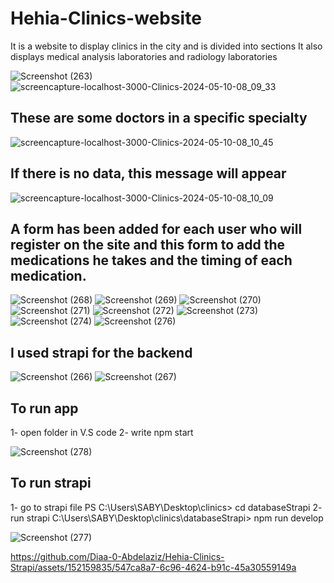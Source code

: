 # Hehia-Clinics-website
It is a website to display clinics in the city and is divided into sections
It also displays medical analysis laboratories and radiology laboratories


![Screenshot (263)](https://github.com/Diaa-0-Abdelaziz/Hehia-Clinics-Strapi/assets/152159835/e8756376-09dd-4142-886f-572e23acd429)
![screencapture-localhost-3000-Clinics-2024-05-10-08_09_33](https://github.com/Diaa-0-Abdelaziz/Hehia-Clinics-Strapi/assets/152159835/398c614a-bb47-4466-901f-3d5c2a294d4d)
## These are some doctors in a specific specialty
![screencapture-localhost-3000-Clinics-2024-05-10-08_10_45](https://github.com/Diaa-0-Abdelaziz/Hehia-Clinics-Strapi/assets/152159835/0dfd969b-1529-4a4e-a1e5-ca14454f775f)
## If there is no data, this message will appear
![screencapture-localhost-3000-Clinics-2024-05-10-08_10_09](https://github.com/Diaa-0-Abdelaziz/Hehia-Clinics-Strapi/assets/152159835/470a9ba5-f39a-4503-9364-17642bc4d973)
## A form has been added for each user who will register on the site and this form to add the medications he takes and the timing of each medication.
![Screenshot (268)](https://github.com/Diaa-0-Abdelaziz/Hehia-Clinics-Strapi/assets/152159835/48979076-b914-4064-9deb-82569a0da1dd)
![Screenshot (269)](https://github.com/Diaa-0-Abdelaziz/Hehia-Clinics-Strapi/assets/152159835/baa6335c-bf0b-49ed-a365-e3b04f5e0672)
![Screenshot (270)](https://github.com/Diaa-0-Abdelaziz/Hehia-Clinics-Strapi/assets/152159835/b5cf0666-60e9-4508-801b-e22ddcbb84bf)
![Screenshot (271)](https://github.com/Diaa-0-Abdelaziz/Hehia-Clinics-Strapi/assets/152159835/48d1d207-0d7f-483f-bf3e-a4e9938ac62e)
![Screenshot (272)](https://github.com/Diaa-0-Abdelaziz/Hehia-Clinics-Strapi/assets/152159835/bb295bc4-8485-4815-b472-8e8fc02add4a)
![Screenshot (273)](https://github.com/Diaa-0-Abdelaziz/Hehia-Clinics-Strapi/assets/152159835/d2fd54b0-fe2d-4c6a-a013-9295e640c172)
![Screenshot (274)](https://github.com/Diaa-0-Abdelaziz/Hehia-Clinics-Strapi/assets/152159835/8e40c7f7-6781-4fcb-9137-37a6a5d1791c)
![Screenshot (276)](https://github.com/Diaa-0-Abdelaziz/Hehia-Clinics-Strapi/assets/152159835/239d6db3-1af2-4bc3-979f-034cb221390b)
## I used strapi for the backend
![Screenshot (266)](https://github.com/Diaa-0-Abdelaziz/Hehia-Clinics-Strapi/assets/152159835/9aaf6ba7-39a7-4cbc-95b1-9c4fccb27775)
![Screenshot (267)](https://github.com/Diaa-0-Abdelaziz/Hehia-Clinics-Strapi/assets/152159835/1fc581e2-de0f-4c6a-ab1e-bf5106d650dc)

## To run app
1- open folder in V.S code
2- write  npm start  


![Screenshot (278)](https://github.com/Diaa-0-Abdelaziz/Hehia-Clinics-Strapi/assets/152159835/ffe7cc7e-8266-45a4-a3f8-9dd4fc359ea7)
## To run strapi
1- go to strapi file
PS C:\Users\SABY\Desktop\clinics> cd databaseStrapi
2- run strapi
C:\Users\SABY\Desktop\clinics\databaseStrapi> npm run develop 


![Screenshot (277)](https://github.com/Diaa-0-Abdelaziz/Hehia-Clinics-Strapi/assets/152159835/06b1aa0a-0dd6-4042-9a96-3c29c95bfbe5)


https://github.com/Diaa-0-Abdelaziz/Hehia-Clinics-Strapi/assets/152159835/547ca8a7-6c96-4624-b91c-45a30559149a

